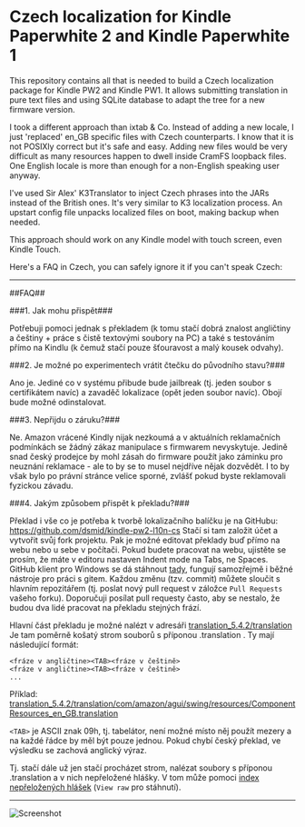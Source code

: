 Czech localization for Kindle Paperwhite 2 and Kindle Paperwhite 1
==================================================================

This repository contains all that is needed to build a Czech localization package for Kindle PW2 and Kindle PW1.
It allows submitting translation in pure text files and using SQLite database to adapt the tree for a new
firmware version.

I took a different approach than ixtab & Co.
Instead of adding a new locale, I just 'replaced' en_GB specific files with Czech counterparts.
I know that it is not POSIXly correct but it's safe and easy. Adding new files would be very difficult as
many resources happen to dwell inside CramFS loopback files. One English locale is more than enough for a
non-English speaking user anyway.

I've used Sir Alex' K3Translator to inject Czech phrases into the JARs instead of the British ones. It's
very similar to K3 localization process.
An upstart config file unpacks localized files on boot, making backup when needed.

This approach should work on any Kindle model with touch screen, even Kindle Touch.


Here's a FAQ in Czech, you can safely ignore it if you can't speak Czech:

----

##FAQ##

###1. Jak mohu přispět###

Potřebuji pomoci jednak s překladem (k tomu stačí dobrá znalost angličtiny a češtiny + práce s čistě textovými soubory na PC) a také s testováním přímo na Kindlu (k čemuž stačí pouze šťouravost a malý kousek odvahy).


###2. Je možné po experimentech vrátit čtečku do původního stavu?###

Ano je. Jediné co v systému přibude bude jailbreak (tj. jeden soubor s certifikátem navíc) a zavaděč lokalizace (opět jeden soubor navíc).
Obojí bude možné odinstalovat.


###3. Nepřijdu o záruku?###

Ne. Amazon vrácené Kindly nijak nezkoumá a v aktuálních reklamačních podmínkách se žádný zákaz manipulace s firmwarem nevyskytuje.
Jedině snad český prodejce by mohl zásah do firmware použít jako záminku pro neuznání reklamace - ale to by se to musel nejdříve nějak dozvědět. I to by však bylo po právní stránce velice sporné, zvlášť pokud byste reklamovali fyzickou závadu.


###4. Jakým způsobem přispět k překladu?###

Překlad i vše co je potřeba k tvorbě lokalizačního balíčku je na GitHubu: https://github.com/dsmid/kindle-pw2-l10n-cs
Stačí si tam založit účet a vytvořit svůj fork projektu. Pak je možné editovat překlady buď přímo na webu nebo u sebe v počítači.
Pokud budete pracovat na webu, ujistěte se prosím, že máte v editoru nastaven Indent mode na Tabs, ne Spaces.
GitHub klient pro Windows se dá stáhnout [tady](http://windows.github.com/), fungují samozřejmě i běžné nástroje pro práci s gitem.
Každou změnu (tzv. commit) můžete sloučit s hlavním repozitářem (tj. poslat nový pull request v záložce ```Pull Requests``` vašeho forku). Doporučuji posílat pull requesty často, aby se nestalo, že budou dva lidé pracovat na překladu stejných frází.

Hlavní část překladu je možné nalézt v adresáři [translation_5.4.2/translation](translation_5.4.2/translation)
Je tam poměrně košatý strom souborů s příponou .translation .
Ty mají následující formát:

```
<fráze v angličtine><TAB><fráze v češtině>
<fráze v angličtine><TAB><fráze v češtině>
...
```

Příklad: [translation_5.4.2/translation/com/amazon/agui/swing/resources/ComponentResources_en_GB.translation](translation_5.4.2/translation/com/amazon/agui/swing/resources/ComponentResources_en_GB.translation)

```<TAB>``` je ASCII znak 09h, tj. tabelátor, není možné místo něj použít mezery a na každé řádce by měl být pouze jednou. Pokud chybí český překlad, ve výsledku se zachová anglický výraz.

Tj. stačí dále už jen stačí procházet strom, nalézat soubory s příponou .translation a v nich nepřeložené hlášky.
V tom může pomoci [index nepřeložených hlášek](translation_5.4.2/translation_unfinished/nottranslated.zip) (```View raw``` pro stáhnutí).

--------

![Screenshot](https://lh3.googleusercontent.com/-ONM91ybPGzQ/Uu5SSsMi_aI/AAAAAAAACo8/0QmnVeX9tgY/w610-h824-no/screenshot_2014_02_02T15_10_42%252B0100.png)
